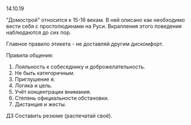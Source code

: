 14.10.19

"Домострой" относится к 15-16 векам. В ней описано как необходимо вести себя с простолюдинами на Руси. Вкрапления этого поведения наблюдаются до сих пор.

Главное правило этикета - не доставляй другим дискомфорт.

Правила общения:

1) Лояльность к собеседнику и доброжелательность.
2) Не быть категоричным.
3) Приглушение я.
4) Логика и цель.
5) Учёт концентрации внимания.
6) Степень официальности обстановки.
7) Дистанция и жесты.


ДЗ
Составить резюме (распечатай своё).